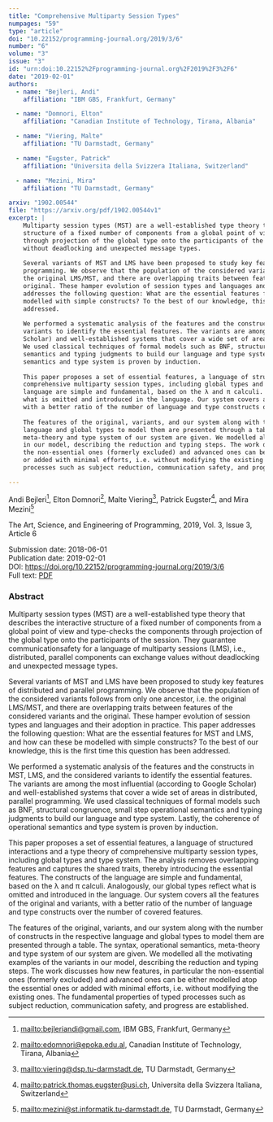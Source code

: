 ```yaml
---
title: "Comprehensive Multiparty Session Types"
numpages: "59"
type: "article"
doi: "10.22152/programming-journal.org/2019/3/6"
number: "6"
volume: "3"
issue: "3"
id: "urn:doi:10.22152%2Fprogramming-journal.org%2F2019%2F3%2F6"
date: "2019-02-01"
authors: 
  - name: "Bejleri, Andi"
    affiliation: "IBM GBS, Frankfurt, Germany"

  - name: "Domnori, Elton"
    affiliation: "Canadian Institute of Technology, Tirana, Albania"

  - name: "Viering, Malte"
    affiliation: "TU Darmstadt, Germany"

  - name: "Eugster, Patrick"
    affiliation: "Universita della Svizzera Italiana, Switzerland"

  - name: "Mezini, Mira"
    affiliation: "TU Darmstadt, Germany"

arxiv: "1902.00544"
file: "https://arxiv.org/pdf/1902.00544v1"
excerpt: |
    Multiparty session types (MST) are a well-established type theory that describes the interactive
    structure of a fixed number of components from a global point of view and type-checks the components
    through projection of the global type onto the participants of the session. They guarantee communicationsafety for a language of multiparty sessions (LMS), i.e., distributed, parallel components can exchange values
    without deadlocking and unexpected message types.
    
    Several variants of MST and LMS have been proposed to study key features of distributed and parallel
    programming. We observe that the population of the considered variants follows from only one ancestor, i.e.
    the original LMS/MST, and there are overlapping traits between features of the considered variants and the
    original. These hamper evolution of session types and languages and their adoption in practice. This paper
    addresses the following question: What are the essential features for MST and LMS, and how can these be
    modelled with simple constructs? To the best of our knowledge, this is the first time this question has been
    addressed.
    
    We performed a systematic analysis of the features and the constructs in MST, LMS, and the considered
    variants to identify the essential features. The variants are among the most influential (according to Google
    Scholar) and well-established systems that cover a wide set of areas in distributed, parallel programming.
    We used classical techniques of formal models such as BNF, structural congruence, small step operational
    semantics and typing judgments to build our language and type system. Lastly, the coherence of operational
    semantics and type system is proven by induction.
    
    This paper proposes a set of essential features, a language of structured interactions and a type theory of
    comprehensive multiparty session types, including global types and type system. The analysis removes overlapping features and captures the shared traits, thereby introducing the essential features. The constructs of the
    language are simple and fundamental, based on the λ and π calculi. Analogously, our global types reflect
    what is omitted and introduced in the language. Our system covers all the features of the original and variants,
    with a better ratio of the number of language and type constructs over the number of covered features.
    
    The features of the original, variants, and our system along with the number of constructs in the respective
    language and global types to model them are presented through a table. The syntax, operational semantics,
    meta-theory and type system of our system are given. We modelled all the motivating examples of the variants
    in our model, describing the reduction and typing steps. The work discusses how new features, in particular
    the non-essential ones (formerly excluded) and advanced ones can be either modelled atop the essential ones
    or added with minimal efforts, i.e. without modifying the existing ones. The fundamental properties of typed
    processes such as subject reduction, communication safety, and progress are established.

---
```

Andi Bejleri[^1], Elton Domnori[^2], Malte Viering[^3], Patrick Eugster[^4], and Mira Mezini[^5]

The Art, Science, and Engineering of Programming, 2019, Vol. 3, Issue 3, Article 6

Submission date: 2018-06-01  
Publication date: 2019-02-01  
DOI: <https://doi.org/10.22152/programming-journal.org/2019/3/6>  
Full text: [PDF](https://arxiv.org/pdf/1902.00544v1)  


### Abstract

Multiparty session types (MST) are a well-established type theory that describes the interactive
structure of a fixed number of components from a global point of view and type-checks the components
through projection of the global type onto the participants of the session. They guarantee communicationsafety for a language of multiparty sessions (LMS), i.e., distributed, parallel components can exchange values
without deadlocking and unexpected message types.

Several variants of MST and LMS have been proposed to study key features of distributed and parallel
programming. We observe that the population of the considered variants follows from only one ancestor, i.e.
the original LMS/MST, and there are overlapping traits between features of the considered variants and the
original. These hamper evolution of session types and languages and their adoption in practice. This paper
addresses the following question: What are the essential features for MST and LMS, and how can these be
modelled with simple constructs? To the best of our knowledge, this is the first time this question has been
addressed.

We performed a systematic analysis of the features and the constructs in MST, LMS, and the considered
variants to identify the essential features. The variants are among the most influential (according to Google
Scholar) and well-established systems that cover a wide set of areas in distributed, parallel programming.
We used classical techniques of formal models such as BNF, structural congruence, small step operational
semantics and typing judgments to build our language and type system. Lastly, the coherence of operational
semantics and type system is proven by induction.

This paper proposes a set of essential features, a language of structured interactions and a type theory of
comprehensive multiparty session types, including global types and type system. The analysis removes overlapping features and captures the shared traits, thereby introducing the essential features. The constructs of the
language are simple and fundamental, based on the λ and π calculi. Analogously, our global types reflect
what is omitted and introduced in the language. Our system covers all the features of the original and variants,
with a better ratio of the number of language and type constructs over the number of covered features.

The features of the original, variants, and our system along with the number of constructs in the respective
language and global types to model them are presented through a table. The syntax, operational semantics,
meta-theory and type system of our system are given. We modelled all the motivating examples of the variants
in our model, describing the reduction and typing steps. The work discusses how new features, in particular
the non-essential ones (formerly excluded) and advanced ones can be either modelled atop the essential ones
or added with minimal efforts, i.e. without modifying the existing ones. The fundamental properties of typed
processes such as subject reduction, communication safety, and progress are established.


[^1]: <mailto:bejleriandi@gmail.com>, IBM GBS, Frankfurt, Germany
[^2]: <mailto:edomnori@epoka.edu.al>, Canadian Institute of Technology, Tirana, Albania
[^3]: <mailto:viering@dsp.tu-darmstadt.de>, TU Darmstadt, Germany
[^4]: <mailto:patrick.thomas.eugster@usi.ch>, Universita della Svizzera Italiana, Switzerland
[^5]: <mailto:mezini@st.informatik.tu-darmstadt.de>, TU Darmstadt, Germany
